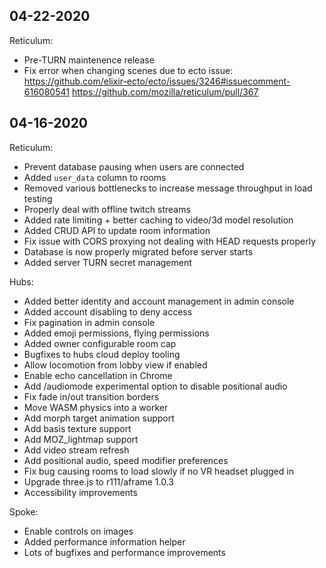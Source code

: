 04-22-2020
----------

Reticulum:
- Pre-TURN maintenence release
- Fix error when changing scenes due to ecto issue: https://github.com/elixir-ecto/ecto/issues/3246#issuecomment-616080541
https://github.com/mozilla/reticulum/pull/367

04-16-2020
----------

Reticulum:
- Prevent database pausing when users are connected
- Added `user_data` column to rooms
- Removed various bottlenecks to increase message throughput in load testing
- Properly deal with offline twitch streams
- Added rate limiting + better caching to video/3d model resolution
- Added CRUD API to update room information
- Fix issue with CORS proxying not dealing with HEAD requests properly
- Database is now properly migrated before server starts
- Added server TURN secret management

Hubs:
- Added better identity and account management in admin console
- Added account disabling to deny access
- Fix pagination in admin console
- Added emoji permissions, flying permissions
- Added owner configurable room cap
- Bugfixes to hubs cloud deploy tooling
- Allow locomotion from lobby view if enabled
- Enable echo cancellation in Chrome
- Add /audiomode experimental option to disable positional audio
- Fix fade in/out transition borders
- Move WASM physics into a worker
- Add morph target animation support
- Add basis texture support
- Add MOZ_lightmap support
- Add video stream refresh
- Add positional audio, speed modifier preferences
- Fix bug causing rooms to load slowly if no VR headset plugged in
- Upgrade three.js to r111/aframe 1.0.3
- Accessibility improvements

Spoke:
- Enable controls on images
- Added performance information helper
- Lots of bugfixes and performance improvements

